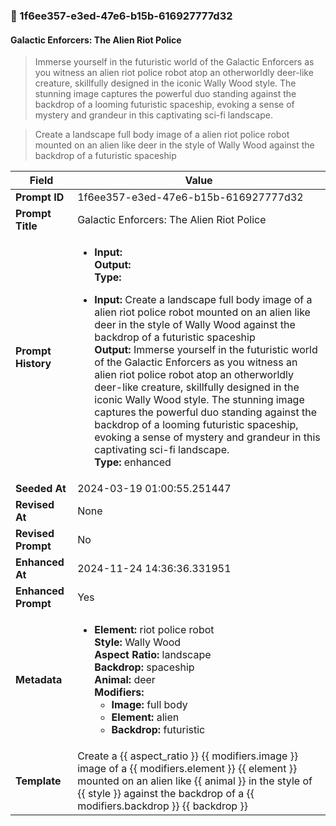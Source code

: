 

### 📜 1f6ee357-e3ed-47e6-b15b-616927777d32

#### Galactic Enforcers: The Alien Riot Police

> Immerse yourself in the futuristic world of the Galactic Enforcers as you witness an alien riot police robot atop an otherworldly deer-like creature, skillfully designed in the iconic Wally Wood style. The stunning image captures the powerful duo standing against the backdrop of a looming futuristic spaceship, evoking a sense of mystery and grandeur in this captivating sci-fi landscape.

> Create a landscape full body image of a alien riot police robot mounted on an alien like deer in the style of Wally Wood against the backdrop of a futuristic spaceship

| Field          | Value                                                                                                                                                                      |
|----------------|----------------------------------------------------------------------------------------------------------------------------------------------------------------------------|
| **Prompt ID**  | 1f6ee357-e3ed-47e6-b15b-616927777d32                                                                                                                                                            |
| **Prompt Title**  | Galactic Enforcers: The Alien Riot Police                                                                                                                                                            |
| **Prompt History** | <ul><li>**Input:**  <br> **Output:**  <br> **Type:** </li></ul><ul><li>**Input:** Create a landscape full body image of a alien riot police robot mounted on an alien like deer in the style of Wally Wood against the backdrop of a futuristic spaceship <br> **Output:** Immerse yourself in the futuristic world of the Galactic Enforcers as you witness an alien riot police robot atop an otherworldly deer-like creature, skillfully designed in the iconic Wally Wood style. The stunning image captures the powerful duo standing against the backdrop of a looming futuristic spaceship, evoking a sense of mystery and grandeur in this captivating sci-fi landscape. <br> **Type:** enhanced</li></ul> |
| **Seeded At** | 2024-03-19 01:00:55.251447                                                                                                                                                   |
| **Revised At** | None                                                                                                                                                   |
| **Revised Prompt** | No                                                                                                                                                                      |
| **Enhanced At** | 2024-11-24 14:36:36.331951                                                                                                                                                  |
| **Enhanced Prompt** | Yes                                                                                                                                                                    |
| **Metadata**   | <ul><li>**Element:** riot police robot <br> **Style:** Wally Wood <br> **Aspect Ratio:** landscape <br> **Backdrop:** spaceship <br> **Animal:** deer <br> **Modifiers:**<ul><li>**Image:** full body</li><li>**Element:** alien</li><li>**Backdrop:** futuristic</li></ul></li></ul> |
| **Template**   | Create a {{ aspect_ratio }} {{ modifiers.image }} image of a {{ modifiers.element }} {{ element }} mounted on an alien like {{ animal }} in the style of {{ style }} against the backdrop of a {{ modifiers.backdrop }} {{ backdrop }}                                                                                                                                           |


